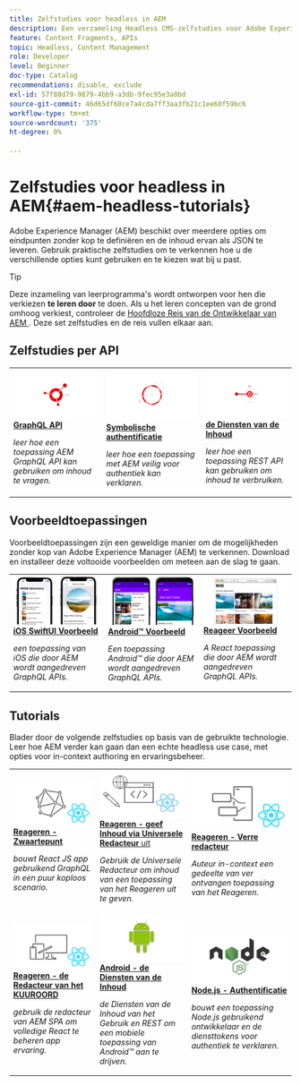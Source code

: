 ```yaml
---
title: Zelfstudies voor headless in AEM
description: Een verzameling Headless CMS-zelfstudies voor Adobe Experience Manager. Lesbestanden verkennen via API, framework en voorbeeldtoepassingen.
feature: Content Fragments, APIs
topic: Headless, Content Management
role: Developer
level: Beginner
doc-type: Catalog
recommendations: disable, exclude
exl-id: 57f88d79-9879-4bb9-a3db-9fec95e3a0bd
source-git-commit: 46d65df60ce7a4cda7ff3aa3fb21c1ee60f59bc6
workflow-type: tm+mt
source-wordcount: '375'
ht-degree: 0%

---
```


# Zelfstudies voor headless in AEM{#aem-headless-tutorials}

Adobe Experience Manager (AEM) beschikt over meerdere opties om eindpunten zonder kop te definiëren en de inhoud ervan als JSON te leveren. Gebruik praktische zelfstudies om te verkennen hoe u de verschillende opties kunt gebruiken en te kiezen wat bij u past.

>[!TIP]
>
>Deze inzameling van leerprogramma&#39;s wordt ontworpen voor hen die verkiezen **te leren door** te doen. Als u het leren concepten van de grond omhoog verkiest, controleer de [ Hoofdloze Reis van de Ontwikkelaar van AEM ](https://experienceleague.adobe.com/docs/experience-manager-cloud-service/content/headless/journeys/developer/overview.html?lang=nl-NL). Deze set zelfstudies en de reis vullen elkaar aan.

## Zelfstudies per API

<table>
<tr>
  <td>
    <a href="https://experienceleague.adobe.com/docs/experience-manager-learn/getting-started-with-aem-headless/graphql/overview.html?lang=nl-NL">
      <img alt="GRAPHQL API" src="./assets/graphql-icon.png" />
    </a>
    <div>
      <a href="https://experienceleague.adobe.com/docs/experience-manager-learn/getting-started-with-aem-headless/graphql/overview.html?lang=nl-NL">
    <strong> GraphQL API </strong>
    </a>
    </div>
    <p>
    <em> leer hoe een toepassing AEM GraphQL API kan gebruiken om inhoud te vragen.</em>
    <p>
  </td>
  <td>
    <a href="https://experienceleague.adobe.com/docs/experience-manager-learn/getting-started-with-aem-headless/authentication/overview.html?lang=nl-NL">
    <img alt="Op token gebaseerde verificatie" src="./assets/token-auth-icon.png" />
    </a>
    <div>
    <a href="https://experienceleague.adobe.com/docs/experience-manager-learn/getting-started-with-aem-headless/authentication/overview.html?lang=nl-NL">
    <strong> Symbolische authentificatie </strong>
    </a>
    </div>
    <p>
    <em> leer hoe een toepassing met AEM veilig voor authentiek kan verklaren.</em>
    </p>
  </td>
  <td>
    <a href="https://experienceleague.adobe.com/docs/experience-manager-learn/getting-started-with-aem-headless/content-services/overview.html?lang=nl-NL">
      <img alt="Inhoudsservices" src="./assets/content-services.png" />
    </a>
     <div>
      <a href="https://experienceleague.adobe.com/docs/experience-manager-learn/getting-started-with-aem-headless/content-services/overview.html?lang=nl-NL">
        <strong> de Diensten van de Inhoud </strong>
      </a>
    </div>
    <p>
    <em> leer hoe een toepassing REST API kan gebruiken om inhoud te verbruiken.</em>
    <p>
  </td>
</tr>
</table>

## Voorbeeldtoepassingen

Voorbeeldtoepassingen zijn een geweldige manier om de mogelijkheden zonder kop van Adobe Experience Manager (AEM) te verkennen. Download en installeer deze voltooide voorbeelden om meteen aan de slag te gaan.

<table>
<tr>
  <td>
    <a href="https://experienceleague.adobe.com/docs/experience-manager-learn/getting-started-with-aem-headless/graphql/example-apps/ios-swiftui-app.html?lang=nl-NL">
      <img alt="iOS-voorbeeld" src="./assets/ios-example.png" />
    </a>
    <div>
      <a href="https://experienceleague.adobe.com/docs/experience-manager-learn/getting-started-with-aem-headless/graphql/example-apps/ios-swiftui-app.html?lang=nl-NL">
    <strong> iOS SwiftUI Voorbeeld </strong>
    </a>
    </div>
    <p>
    <em> een toepassing van iOS die door AEM wordt aangedreven GraphQL APIs.</em>
    <p>
  </td>
  <td>
    <a href="https://experienceleague.adobe.com/docs/experience-manager-learn/getting-started-with-aem-headless/graphql/example-apps/android-app.html?lang=nl-NL">
    <img alt="Android-voorbeeld" src="./assets/android-example.png" />
    </a>
    <div>
    <a href="https://experienceleague.adobe.com/docs/experience-manager-learn/getting-started-with-aem-headless/graphql/example-apps/android-app.html?lang=nl-NL">
    <strong> Android™ Voorbeeld </strong>
    </a>
    </div>
    <p>
    <em> Een toepassing Android™ die door AEM wordt aangedreven GraphQL APIs.</em>
    </p>
  </td>
  <td>
    <a href="https://experienceleague.adobe.com/docs/experience-manager-learn/getting-started-with-aem-headless/graphql/example-apps/react-app.html?lang=nl-NL">
      <img alt="Voorbeeld Reageren" src="./assets/react-example.png" />
    </a>
     <div>
      <a href="https://experienceleague.adobe.com/docs/experience-manager-learn/getting-started-with-aem-headless/graphql/example-apps/react-app.html?lang=nl-NL">
        <strong> Reageer Voorbeeld </strong>
      </a>
    </div>
    <p>
    <em> A React toepassing die door AEM wordt aangedreven GraphQL APIs.</em>
    <p>
  </td>
</tr>
</table>

## Tutorials

Blader door de volgende zelfstudies op basis van de gebruikte technologie. Leer hoe AEM verder kan gaan dan een echte headless use case, met opties voor in-context authoring en ervaringsbeheer.

<table>
<tr>
  <td>
    <a href="https://experienceleague.adobe.com/docs/experience-manager-learn/getting-started-with-aem-headless/graphql/multi-step/overview.html?lang=nl-NL">
      <img alt="Reageren - Hoofdloos" src="./assets/react-headless.png" />
    </a>
    <div>
      <a href="https://experienceleague.adobe.com/docs/experience-manager-learn/getting-started-with-aem-headless/graphql/overview.html?lang=nl-NL">
    <strong> Reageren - Zwaartepunt </strong>
    </a>
    </div>
    <p>
    <em> bouwt React JS app gebruikend GraphQL in een puur koploos scenario.</em>
    <p>
  </td>
  <td>
    <a href="https://experienceleague.adobe.com/nl/docs/experience-manager-learn/cloud-service/developing/universal-editor/react-app-editing/overview">
      <img alt="Reageren - Inhoud bewerken via Universal Editor" src="./assets/react-universal-editor.png" />
    </a>
     <div>
      <a href="https://experienceleague.adobe.com/nl/docs/experience-manager-learn/cloud-service/developing/universal-editor/react-app-editing/overview">
        <strong> Reageren - geef Inhoud via Universele Redacteur </strong> uit
      </a>
    </div>
    <p>
    <em> Gebruik de Universele Redacteur om inhoud van een toepassing van het Reageren uit te geven.</em>
    <p>
  </td>  
  <td>
    <a href="https://experienceleague.adobe.com/docs/experience-manager-learn/getting-started-with-aem-headless/spa-editor/remote-spa/overview.html?lang=nl-NL">
    <img alt="Reageren - Externe editor" src="./assets/react-remote.png" />
    </a>
    <div>
    <a href="https://experienceleague.adobe.com/docs/experience-manager-learn/getting-started-with-aem-headless/spa-editor/remote-spa/overview.html?lang=nl-NL">
    <strong> Reageren - Verre redacteur </strong>
    </a>
    </div>
    <p>
    <em> Auteur in-context een gedeelte van ver ontvangen toepassing van het Reageren.</em>
    </p>
  </td>
</tr>
<tr>  
  <td>
    <a href="https://experienceleague.adobe.com/docs/experience-manager-learn/getting-started-with-aem-headless/spa-editor/react/overview.html?lang=nl-NL">
      <img alt="Reageren - SPA-editor" src="./assets/react-spa-editor.png" />
    </a>
     <div>
      <a href="https://experienceleague.adobe.com/docs/experience-manager-learn/getting-started-with-aem-headless/spa-editor/react/overview.html?lang=nl-NL">
        <strong> Reageren - de Redacteur van het KUUROORD </strong>
      </a>
    </div>
    <p>
    <em> gebruik de redacteur van AEM SPA om volledige React te beheren app ervaring.</em>
    <p>
  </td>
  <td>
    <a href="https://experienceleague.adobe.com/docs/experience-manager-learn/getting-started-with-aem-headless/content-services/overview.html?lang=nl-NL">
    <img alt="Andriod - Inhoudsservices" src="./assets/android.png" />
    </a>
    <div>
    <a href="https://experienceleague.adobe.com/docs/experience-manager-learn/getting-started-with-aem-headless/content-services/overview.html?lang=nl-NL">
    <strong> Android - de Diensten van de Inhoud </strong>
    </a>
    </div>
    <p>
    <em> de Diensten van de Inhoud van het Gebruik en REST om een mobiele toepassing van Android™ aan te drijven.</em>
    </p>
  </td>
  <td>
    <a href="https://experienceleague.adobe.com/docs/experience-manager-learn/getting-started-with-aem-headless/authentication/overview.html?lang=nl-NL">
      <img alt="Node.js - Authentificatie" src="./assets/node-js.png" />
    </a>
     <div>
      <a href="https://experienceleague.adobe.com/docs/experience-manager-learn/getting-started-with-aem-headless/authentication/overview.html?lang=nl-NL">
        <strong> Node.js - Authentificatie </strong>
      </a>
    </div>
    <p>
    <em> bouwt een toepassing Node.js gebruikend ontwikkelaar en de diensttokens voor authentiek te verklaren.</em>
    <p>
  </td>
</tr>
</table>

